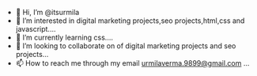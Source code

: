 - 👋 Hi, I’m @itsurmila
- 👀 I’m interested in digital marketing projects,seo projects,html,css and javascript....
- 🌱 I’m currently learning css....
- 💞️ I’m looking to collaborate on of digital marketing projects and seo projects...
- 📫 How to reach me through my email urmilaverma.9899@gmail.com ...

<!---
itsurmila/itsurmila is a ✨ special ✨ repository because its `README.md` (this file) appears on your GitHub profile.
You can click the Preview link to take a look at your changes.
--->
